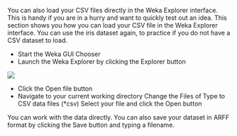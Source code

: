 You can also load your CSV files directly in the Weka Explorer interface. This is handy if you
are in a hurry and want to quickly test out an idea. This section shows you how you can load
your CSV file in the Weka Explorer interface. You can use the iris dataset again, to practice if
you do not have a CSV dataset to load.

- Start the Weka GUI Chooser
- Launch the Weka Explorer by clicking the Explorer button

![](https://github.com/fenago/katacoda-scenarios/raw/master/machine-learning-mastery-weka/machine-learning-mastery-weka-chapter-07/steps/images/52-23.png)


- Click the Open file button
- Navigate to your current working directory Change the Files of Type to CSV data
files (*csv) Select your file and click the Open button

You can work with the data directly. You can also save your dataset in ARFF format by
clicking the Save button and typing a filename.